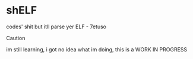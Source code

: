 # shELF
codes' shit but itll parse yer ELF - 7etuso

> [!CAUTION]
> im still learning, i got no idea what im doing, this is a WORK IN PROGRESS
>
